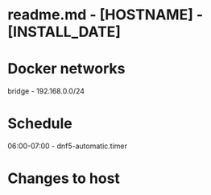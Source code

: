 # readme.md - [HOSTNAME] - [INSTALL_DATE]

# Docker networks
bridge - 192.168.0.0/24

# Schedule 
06:00-07:00 - dnf5-automatic.timer

# Changes to host
